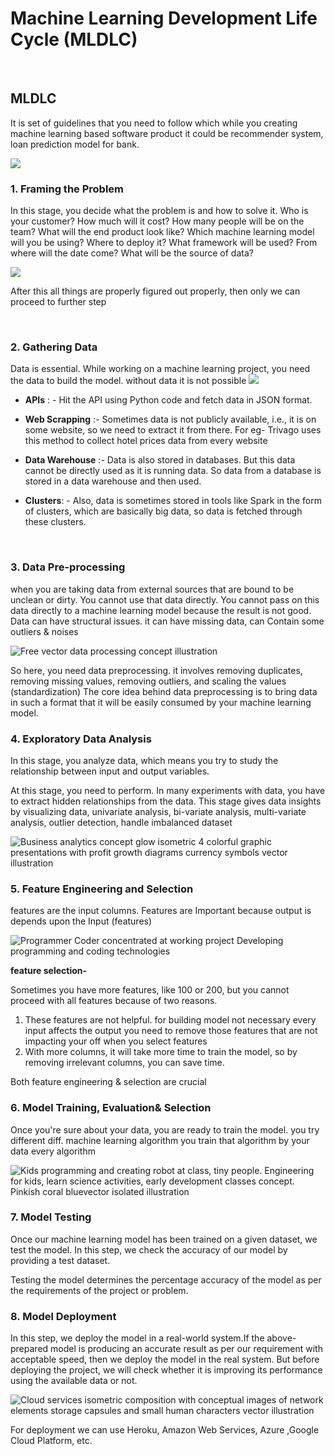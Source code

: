 # Machine Learning Development Life Cycle (MLDLC)

<br>

## MLDLC
It is set of guidelines that you need to follow which while you creating machine learning based software product it could be recommender system, loan prediction model for bank.

![](https://miro.medium.com/v2/resize:fit:700/1*wekWcWfEgO4RK-lOyw7jdA.png)

### 1. Framing the Problem
In this stage, you decide what the problem is and how to solve it. Who is your customer? How much will it cost? How many people will be on the team? What will the end product look like? Which machine learning model will you be using? Where to deploy it? What framework will be used? From where will the date come? What will be the source of data?

![](https://miro.medium.com/v2/resize:fit:700/1*xwSkKW2Ouixl79m5r_Y6_g.jpeg)

After this all things are properly figured out properly, then only we can proceed to further step

<br>

### 2. Gathering Data
Data is essential. While working on a machine learning project, you need the data to build the model. without data it is not possible
![](https://miro.medium.com/v2/resize:fit:700/1*lZtzW2MUoq6IqrUYBdKfCQ.jpeg)

- **APIs** : - Hit the API using Python code and fetch data in JSON format.

- **Web Scrapping** :- Sometimes data is not publicly available, i.e., it is on some website, so we need to extract it from there. For eg- Trivago uses this method to collect hotel prices data from every website

- **Data Warehouse** :- Data is also stored in databases. But this data cannot be directly used as it is running data. So data from a database is stored in a data warehouse and then used.

- **Clusters**: - Also, data is sometimes stored in tools like Spark in the form of clusters, which are basically big data, so data is fetched through these clusters.

<br>

### 3. Data Pre-processing
when you are taking data from external sources that are bound to be unclean or dirty. You cannot use that data directly.
You cannot pass on this data directly to a machine learning model because the result is not good. Data can have structural issues. it can have missing data, can Contain some outliers & noises

![Free vector data processing concept illustration](https://img.freepik.com/free-vector/data-processing-concept-illustration_114360-4760.jpg?t=st=1718119371~exp=1718119971~hmac=2b64de39c69f7f0b2f5ea758f9c673ff3f0e3af29d0162829ab4638a0cace2e4)

So here, you need data preprocessing. it involves removing duplicates, removing missing values, removing outliers, and scaling the values (standardization)
The core idea behind data preprocessing is to bring data in such a format that it will be easily consumed by your machine learning model.

### 4. Exploratory Data Analysis
In this stage, you analyze data, which means you try to study the relationship between input and output variables.

At this stage, you need to perform. In many experiments with data, you have to extract hidden relationships from the data. This stage gives data insights by visualizing data, univariate analysis, bi-variate analysis, multi-variate analysis, outlier detection, handle imbalanced dataset

![Business analytics concept glow isometric 4 colorful graphic presentations with profit growth diagrams currency symbols vector illustration](https://img.freepik.com/free-vector/business-analytics-concept-glow-isometric-4-colorful-graphic-presentations-with-profit-growth-diagrams-currency-symbols-vector-illustration_1284-30863.jpg)

### 5. Feature Engineering and Selection
features are the input columns. Features are Important because output is depends upon the Input (features)

![Programmer Coder concentrated at working project Developing programming and coding technologies](https://img.freepik.com/premium-vector/programmer-coder-concentrated-working-project-developing-programming-coding-technologies_569013-338.jpg)

**feature selection-**

Sometimes you have more features, like 100 or 200, but you cannot proceed with all features because of two reasons.

1.  These features are not helpful. for building model not necessary every input affects the output you need to remove those features that are not impacting your off when you select features
2.  With more columns, it will take more time to train the model, so by removing irrelevant columns, you can save time.

Both feature engineering & selection are crucial

### 6. Model Training, Evaluation& Selection
Once you're sure about your data, you are ready to train the model. you try different diff. machine learning algorithm you train that algorithm by your data every algorithm

![Kids programming and creating robot at class, tiny people. Engineering for kids, learn science activities, early development classes concept. Pinkish coral bluevector isolated illustration](https://img.freepik.com/free-vector/kids-programming-creating-robot-class-tiny-people-engineering-kids-learn-science-activities-early-development-classes-concept-pinkish-coral-bluevector-isolated-illustration_335657-1490.jpg)

### 7. Model Testing
Once our machine learning model has been trained on a given dataset, we test the model. In this step, we check the accuracy of our model by providing a test dataset.

Testing the model determines the percentage accuracy of the model as per the requirements of the project or problem.

### 8. Model Deployment
In this step, we deploy the model in a real-world system.If the above-prepared model is producing an accurate result as per our requirement with acceptable speed, then we deploy the model in the real system. But before deploying the project, we will check whether it is improving its performance using the available data or not.

![Cloud services isometric composition with conceptual images of network elements storage capsules and small human characters vector illustration](https://img.freepik.com/free-vector/cloud-services-isometric-composition-with-conceptual-images-network-elements-storage-capsules-small-human-characters-vector-illustration_1284-30496.jpg)


For deployment we can use Heroku, Amazon Web Services, Azure ,Google Cloud Platform, etc. 